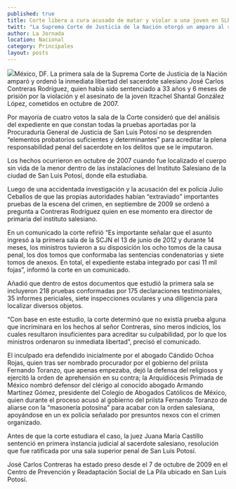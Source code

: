 ```yaml
---
published: true
title: Corte libera a cura acusado de matar y violar a una joven en SLP
twitt: "La Suprema Corte de Justicia de la Nación otorgó un amparo al sacerdote salesiano José Carlos Contreras, sentenciado a 33 años de prisión por los delitos cometidos en octubre de 2007."
author: La Jornada
location: Nacional
category: Principales
layout: posts
---
```


![](http://i.imgur.com/JyWOTB4m.jpg)México, DF. La primera sala de la Suprema Corte de Justicia de la Nación amparó y ordenó la inmediata libertad del sacerdote salesiano José Carlos Contreras Rodríguez, quien había sido sentenciado a 33 años y 6 meses de prisión por la violación y el asesinato de la joven Itzachel Shantal González López, cometidos en octubre de 2007.

Por mayoría de cuatro votos la sala de la Corte consideró que del análisis del expediente en que constan todas la pruebas aportadas por la Procuraduría General de Justicia de San Luis Potosí no se desprenden “elementos probatorios suficientes y determinantes” para acreditar la plena responsabilidad penal del sacerdote en los delitos que se le imputaron.

Los hechos ocurrieron en octubre de 2007 cuando fue localizado el cuerpo sin vida de la menor dentro de las instalaciones del Instituto Salesiano de la ciudad de San Luis Potosí, donde ella estudiaba.

Luego de una accidentada investigación y la acusación del ex policía Julio Ceballos de que las propias autoridades habían “extraviado” importantes pruebas de la escena del crimen, en septiembre de 2009 se ordenó a pregunta a Contreras Rodríguez quien en ese momento era director de primaria del instituto salesiano.

En un comunicado la corte refirió “Es importante señalar que el asunto ingresó a la primera sala de la SCJN el 13 de junio de 2012 y durante 14 meses, los ministros tuvieron a su disposición los ocho tomos de la causa penal, los dos tomos que conformaba las sentencias condenatorias y siete tomos de anexos. En total, el expediente estaba integrado por casi 11 mil fojas”, informó la corte en un comunicado.

Añadió que dentro de estos documentos que estudió la primera sala se incluyeron 218 pruebas conformadas por 175 declaraciones testimoniales, 35 informes periciales, siete inspecciones oculares y una diligencia para localizar diversos objetos.

“Con base en este estudio, la corte determinó que no existía prueba alguna que incriminara en los hechos al señor Contreras, sino meros indicios, los cuales resultaron insuficientes para acreditar su culpabilidad, por lo que los ministros ordenaron su inmediata libertad”, precisó el comunicado.

El inculpado era defendido inicialmente por el abogado Cándido Ochoa Rojas, quien tras ser nombrado procurador por el gobierno del priísta Fernando Toranzo, que apenas empezaba, dejó la defensa del religiosos y ejercitó la orden de aprehensión en su contra; la Arquidiócesis Primada de México nombró defensor del clérigo al conocido abogado Armando Martínez Gómez, presidente del Colegio de Abogados Católicos de México, quien durante el proceso acusó al gobierno del priísta Fernando Toranzo de aliarse con la “masonería potosina” para acabar con la orden salesiana, apoyándose en un ex policía señalado por presuntos nexos con el crimen organizado.

Antes de que la corte estudiara el caso, la juez Juana María Castillo sentenció en primera instancia judicial al sacerdote salesiano, resolución que fue ratificada por una sala superior penal de San Luis Potosí.

José Carlos Contreras ha estado preso desde el 7 de octubre de 2009 en el Centro de Prevención y Readaptación Social de La Pila ubicado en San Luis Potosí.
